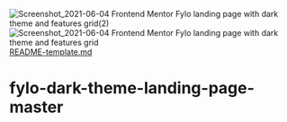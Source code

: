 ![Screenshot_2021-06-04 Frontend Mentor Fylo landing page with dark theme and features grid(2)](https://user-images.githubusercontent.com/60589175/122139416-7ddc1d80-ce38-11eb-8c86-26daefaf7a9b.png)
![Screenshot_2021-06-04 Frontend Mentor Fylo landing page with dark theme and features grid](https://user-images.githubusercontent.com/60589175/122139422-816fa480-ce38-11eb-9ae3-7243a9d64061.png)
[README-template.md](https://github.com/Emeka212/fylo-dark-theme-landing-page-master/files/6659431/README-template.md)
# fylo-dark-theme-landing-page-master
